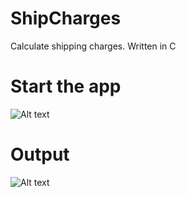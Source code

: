 # ShipCharges
Calculate shipping charges. Written in C
# Start the app
![Alt text](https://cloud.githubusercontent.com/assets/10361727/12082480/553d0072-b261-11e5-88cc-fc61df1af6b6.PNG "Start")
# Output
![Alt text](https://cloud.githubusercontent.com/assets/10361727/12082479/553bd18e-b261-11e5-9904-21edb9b0bed8.PNG "Output")
